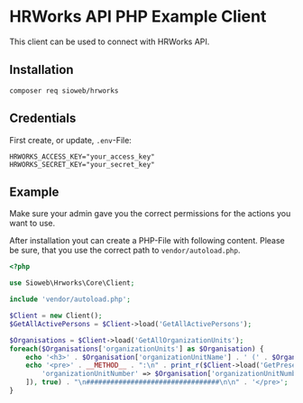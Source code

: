 # HRWorks API PHP Example Client

This client can be used to connect with HRWorks API.

## Installation

`composer req sioweb/hrworks`

## Credentials

First create, or update, `.env`-File:

```
HRWORKS_ACCESS_KEY="your_access_key"
HRWORKS_SECRET_KEY="your_secret_key"
```

## Example

Make sure your admin gave you the correct permissions for the actions you want to use.

After installation yout can create a PHP-File with following content. Please be sure, that you use the correct path to `vendor/autoload.php`.

```php
<?php

use Sioweb\Hrworks\Core\Client;

include 'vendor/autoload.php';

$Client = new Client();
$GetAllActivePersons = $Client->load('GetAllActivePersons');

$Organisations = $Client->load('GetAllOrganizationUnits');
foreach($Organisations['organizationUnits'] as $Organisation) {
    echo '<h3>' . $Organisation['organizationUnitName'] . ' (' . $Organisation['organizationUnitNumber'] . ')</h3>';
    echo '<pre>' . __METHOD__ . ":\n" . print_r($Client->load('GetPresentPersonsOfOrganizationUnit', [
        'organizationUnitNumber' => $Organisation['organizationUnitNumber']
    ]), true) . "\n#################################\n\n" . '</pre>';
}
```